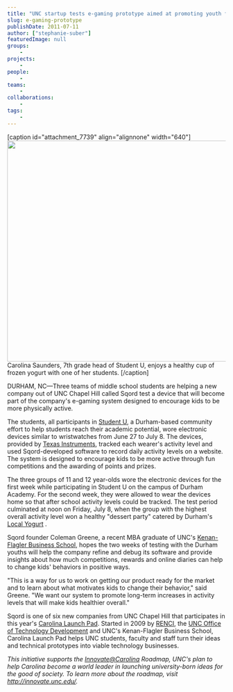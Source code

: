 ```yaml
---
title: "UNC startup tests e-gaming prototype aimed at promoting youth fitness"
slug: e-gaming-prototype
publishDate: 2011-07-11
author: ["stephanie-suber"]
featuredImage: null
groups:
    - 
projects:
    - 
people:
    - 
teams: 
    - 
collaborations:
    - 
tags:
    -
---
```


<!-- tags: ["Carolina Launch Pad","Sqord","Student U"] -->

[caption id="attachment_7739" align="alignnone" width="640"]<a href="https://www.renci.org/wp-content/uploads/2011/07/studentU_630X500.jpg"><img class="wp-image-7739 size-full" title="UNC Gillings School of Global Public Health map" src="https://www.renci.org/wp-content/uploads/2011/07/studentU_630X500.jpg" alt="" width="640" height="508" /></a> Carolina Saunders, 7th grade head of Student U, enjoys a healthy cup of frozen yogurt with one of her students. [/caption]

DURHAM, NC—Three teams of middle school students are helping a new company out of UNC Chapel Hill called Sqord test a device that will become part of the company's e-gaming system designed to encourage kids to be more physically active. 

The students, all participants in <a href="http://www.studentudurham.org/">Student U</a>, a Durham-based community effort to help students reach their academic potential, wore electronic devices similar to wristwatches from June 27 to July 8. The devices, provided by <a href="http://www.ti.com/?DCMP=TIHeaderTracking&amp;HQS=Other+OT+hdr_home">Texas Instruments</a>, tracked each wearer's activity level and used Sqord-developed software to record daily activity levels on a website. The system is designed to encourage kids to be more active through fun competitions and the awarding of points and prizes.



The three groups of 11 and 12 year-olds wore the electronic devices for the first week while participating in Student U on the campus of Durham Academy. For the second week, they were allowed to wear the devices home so that after school activity levels could be tracked. The test period culminated at noon on Friday, July 8, when the group with the highest overall activity level won a healthy "dessert party" catered by Durham's <a href="http://www.localyogurt.com/index.html">Local Yogurt</a> .

Sqord founder Coleman Greene, a recent MBA graduate of UNC's <a href="http://www.kenan-flagler.unc.edu/">Kenan-Flagler Business School</a>, hopes the two weeks of testing with the Durham youths will help the company refine and debug its software and provide insights about how much competitions, rewards and online diaries can help to change kids' behaviors in positive ways.

"This is a way for us to work on getting our product ready for the market and to learn about what motivates kids to change their behavior," said Greene. "We want our system to promote long-term increases in activity levels that will make kids healthier overall."

Sqord is one of six new companies from UNC Chapel Hill that participates in this year's <a href="http://www.carolinalaunchpad.org/">Carolina Launch Pad</a>. Started in 2009 by <a href="https://www.renci.org/">RENCI</a>, the <a href="http://otd.unc.edu/">UNC Office of Technology Development</a> and UNC's Kenan-Flagler Business School, Carolina Launch Pad helps UNC students, faculty and staff turn their ideas and technical prototypes into viable technology businesses.

<em> This initiative supports the <a href="mailto:Innovate@Carolina">Innovate@Carolina</a> Roadmap, UNC's plan to help Carolina become a world leader in launching university-born ideas for the good of society. To learn more about the roadmap, visit </em><em><a href="http://innovate.unc.edu/">http://innovate.unc.edu/</a>.</em>
